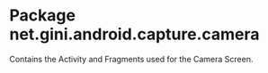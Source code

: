 # Package net.gini.android.capture.camera

Contains the Activity and Fragments used for the Camera Screen.
